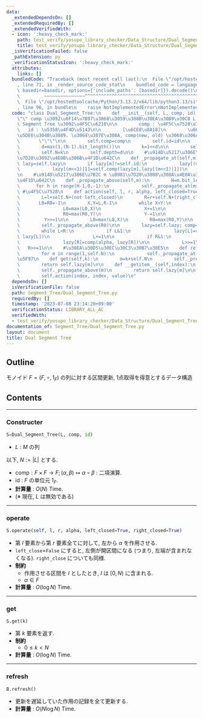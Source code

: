 ```yaml
---
data:
  _extendedDependsOn: []
  _extendedRequiredBy: []
  _extendedVerifiedWith:
  - icon: ':heavy_check_mark:'
    path: test_verify/yosupo_library_checker/Data_Structure/Dual_Segment_Tree.test.py
    title: test_verify/yosupo_library_checker/Data_Structure/Dual_Segment_Tree.test.py
  _isVerificationFailed: false
  _pathExtension: py
  _verificationStatusIcon: ':heavy_check_mark:'
  attributes:
    links: []
  bundledCode: "Traceback (most recent call last):\n  File \"/opt/hostedtoolcache/Python/3.13.2/x64/lib/python3.13/site-packages/onlinejudge_verify/documentation/build.py\"\
    , line 71, in _render_source_code_stat\n    bundled_code = language.bundle(stat.path,\
    \ basedir=basedir, options={'include_paths': [basedir]}).decode()\n          \
    \         ~~~~~~~~~~~~~~~^^^^^^^^^^^^^^^^^^^^^^^^^^^^^^^^^^^^^^^^^^^^^^^^^^^^^^^^^^^^^^^^^^\n\
    \  File \"/opt/hostedtoolcache/Python/3.13.2/x64/lib/python3.13/site-packages/onlinejudge_verify/languages/python.py\"\
    , line 96, in bundle\n    raise NotImplementedError\nNotImplementedError\n"
  code: "class Dual_Segment_Tree:\n    def __init__(self, L, comp, id):\n        \"\
    \"\" comp \u3092\u6F14\u7B97\u3068\u3059\u308B\u30EA\u30B9\u30C8 L \u306E Dual\
    \ Segment Tree \u3092\u4F5C\u6210\n\n        comp : \u4F5C\u7528\u7D20\n     \
    \   id : \u5358\u4F4D\u5143\n\n        [\u6CE8\u8A18]\n        \u66F4\u65B0\u306F\
    \u5DE6\u304B\u3089. \u3064\u307E\u308A, comp(new, old) \u3068\u306A\u308B.\n \
    \       \"\"\"\n\n        self.comp=comp\n        self.id=id\n\n        N=len(L)\n\
    \        d=max(1,(N-1).bit_length())\n        k=1<<d\n\n        self.lazy=[self.id]*k+L+[self.id]*(k-N)\n\
    \        self.N=k\n        self.depth=d\n\n    #\u914D\u5217\u306E\u7B2C m \u8981\
    \u7D20\u3092\u4E0B\u306B\u4F1D\u642C\n    def _propagate_at(self,m):\n       \
    \ lazy=self.lazy\n        if lazy[m]!=self.id:\n            lazy[(m<<1)|0]=self.comp(lazy[m],lazy[(m<<1)|0])\n\
    \            lazy[(m<<1)|1]=self.comp(lazy[m],lazy[(m<<1)|1])\n            lazy[m]=self.id\n\
    \n    #\u914D\u5217\u306E\u7B2C m \u8981\u7D20\u3088\u308A\u4E0A\u3092\u5168\u3066\
    \u4F1D\u642C\n    def _propagate_above(self,m):\n        H=m.bit_length()\n  \
    \      for h in range(H-1,0,-1):\n            self._propagate_at(m>>h)\n\n   \
    \ #\u4F5C\u7528\n    def action(self, l, r, alpha, left_closed=True, right_closed=True):\n\
    \        L=l+self.N+(not left_closed)\n        R=r+self.N+(right_closed)\n\n \
    \       L0=R0=-1\n        X,Y=L,R-1\n        while X<Y:\n            if X&1:\n\
    \                L0=max(L0,X)\n                X+=1\n\n            if Y&1==0:\n\
    \                R0=max(R0,Y)\n                Y-=1\n\n            X>>=1\n   \
    \         Y>>=1\n\n        L0=max(L0,X)\n        R0=max(R0,Y)\n\n        self._propagate_above(L0)\n\
    \        self._propagate_above(R0)\n\n        lazy=self.lazy; comp=self.comp\n\
    \        while L<R:\n            if L&1:\n                lazy[L]=comp(alpha,\
    \ lazy[L])\n                L+=1\n\n            if R&1:\n                R-=1\n\
    \                lazy[R]=comp(alpha, lazy[R])\n\n            L>>=1\n         \
    \   R>>=1\n\n    #\u30EA\u30D5\u30EC\u30C3\u30B7\u30E5\n    def refresh(self):\n\
    \        for m in range(1,self.N):\n            self._propagate_at(m)\n\n    #\u53D6\
    \u5F97\n    def get(self,k):\n        m=k+self.N\n        self._propagate_above(m)\n\
    \        return self.lazy[m]\n\n    def __getitem__(self,index):\n        m=index+self.N\n\
    \        self._propagate_above(m)\n        return self.lazy[m]\n\n    def __setitem__(self,index,value):\n\
    \        self.action(index, index, value)\n"
  dependsOn: []
  isVerificationFile: false
  path: Segment_Tree/Dual_Segment_Tree.py
  requiredBy: []
  timestamp: '2023-07-08 23:14:20+09:00'
  verificationStatus: LIBRARY_ALL_AC
  verifiedWith:
  - test_verify/yosupo_library_checker/Data_Structure/Dual_Segment_Tree.test.py
documentation_of: Segment_Tree/Dual_Segment_Tree.py
layout: document
title: Dual Segment Tree
---
```


## Outline

モノイド $F=(F, \circ, 1_F)$ の列に対する区間更新, 1点取得を得意とするデータ構造

## Contents

---

### Constructer

```Python
S=Dual_Segment_Tree(L, comp, id)
```

- $L$ : $M$ の列

以下, $N:=\lvert L \rvert$ とする.

- $\mathrm{comp} : F \times F \to F; (\alpha, \beta) \mapsto \alpha \circ \beta$ : 二項演算.
- $\mathrm{id}$ : $F$  の単位元 $1_F$.
- **計算量** : $O(N)$ Time.
- (※ 現在, $L$ は無効である)

---

### operate

```Python
S.operate(self, l, r, alpha, left_closed=True, right_closed=True)
```

- 第 $l$ 要素から第 $r$ 要素全てに対して, 左から $\alpha$ を作用させる.
- `left_close`=`False` にすると, 左側が開区間になる (つまり, 左端が含まれなくなる). `right_close` についても同様.
- **制約**
  - 作用させる区間を $I$ としたとき, $I$ は $[0,N)$ に含まれる.
  - $\alpha \in F$
- **計算量** : $O(\log N)$ Time.

---

### get

```Pyhon
S.get(k)
```

- 第 $k$ 要素を返す.
- **制約**
  - $0 \leq k \lt N$
- **計算量** : $O(\log N)$ Time.

---

### refresh

```Pyhon
B.refresh()
```

- 更新を遅延していた作用の記録を全て更新する.
- **計算量** : $O(N \log N)$ Time.
